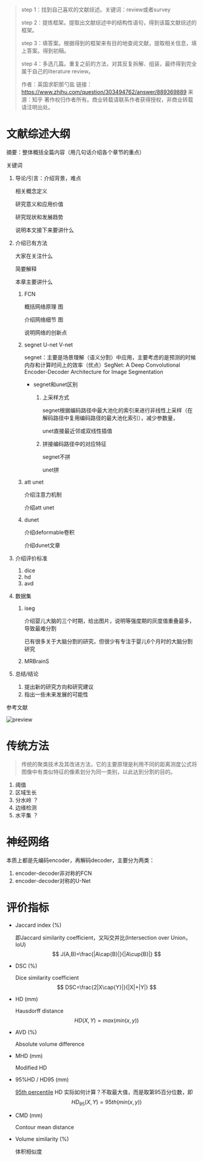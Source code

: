 > step 1：找到自己喜欢的文献综述。关键词：review或者survey
>
> step 2：提炼框架。提取出文献综述中的结构性语句，得到该篇文献综述的框架。
>
> step 3：填答案。根据得到的框架来有目的地查阅文献，提取相关信息，填上答案。得到初稿。
>
> step 4：多选几篇。重复之前的方法，对其反复拆解、组装，最终得到完全属于自己的literature review。
>
> 作者：英国求职那勺盐
> 链接：https://www.zhihu.com/question/303494762/answer/889369889
> 来源：知乎
> 著作权归作者所有。商业转载请联系作者获得授权，非商业转载请注明出处。

# 文献综述大纲

摘要：整体概括全篇内容（用几句话介绍各个章节的重点）

关键词

1. 导论/引言：介绍背景，难点

   相关概念定义

   研究意义和应用价值

   研究现状和发展趋势

   说明本文接下来要讲什么

2. 介绍已有方法
   
   大家在关注什么
   
   简要解释

   本章主要讲什么
   
   1. FCN
   
      概括网络原理 图
   
      介绍网络细节 图
   
      说明网络的创新点
   
   2. segnet U-net V-net
   
      segnet：主要是场景理解（语义分割）中应用，主要考虑的是预测的时候内存和计算时间上的效率（优点）SegNet: A Deep Convolutional Encoder-Decoder Architecture for Image Segmentation
   
      - segnet和unet区别
   
        1. 上采样方式
   
           segnet根据编码路径中最大池化的索引来进行非线性上采样（在解码路径中复用编码路径的最大池化索引），减少参数量，
   
           unet直接最近邻或双线性插值
   
        2. 拼接编码路径中的对应特征
   
           segnet不拼
   
           unet拼
   
   3. att unet
   
      介绍注意力机制
   
      介绍att unet
   
   4. dunet
   
      介绍deformable卷积
   
      介绍dunet文章
   
3. 介绍评价标准
   1. dice
   5. hd
   3. avd

4. 数据集

   1. iseg

      介绍婴儿大脑的三个时期，给出图片，说明等强度期的灰度值重叠最多，导致最难分割

      已有很多关于大脑分割的研究，但很少有专注于婴儿6个月时的大脑分割研究

   2. MRBrainS

5. 总结/结论
   1. 提出新的研究方向和研究建议
   2. 指出一些未来发展的可能性

参考文献



![preview](https://pic4.zhimg.com/v2-76df5e021a764d5f66f2fc4ae5d113c0_r.jpg?source=1940ef5c)

# 传统方法

> 传统的聚类技术及其改进方法，它的主要原理是利用不同的距离测度公式将图像中有类似特征的像素划分为同一类别，以此达到分割的目的。

1. 阈值
2. 区域生长
3. 分水岭 ？
4. 边缘检测
5. 水平集 ？

# 神经网络

本质上都是先编码encoder，再解码decoder，主要分为两类：

1. encoder-decoder非对称的FCN
2. encoder-decoder对称的U-Net

# 评价指标

- Jaccard index (%)

  即Jaccard similarity coefficient，又叫交并比(Intersection over Union， IoU)
  $$
  J(A,B)=\frac{|A\cap{B}|}{|A\cup{B}|}
  $$
  

- DSC (%)

  Dice similarity coefficient
  $$
  DSC=\frac{2|X\cap{Y}|}{|X|+|Y|}
  $$

- HD (mm)

  Hausdorff distance
  $$
  HD(X,Y)=max(min(x,y))
  $$

- AVD (%)

  Absolute volume difference
  
- MHD (mm)

  Modified HD

- 95%HD / HD95 (mm)

  [95th percentile](https://www.zhihu.com/question/20575291) HD 实际如何计算？不取最大值，而是取第95百分位数，即
  $$
  HD_{95}(X,Y)=95th(min(x,y))
  $$

- CMD (mm)

  Contour mean distance

- Volume similarity (%)

  体积相似度